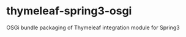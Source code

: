 thymeleaf-spring3-osgi
======================

OSGi bundle packaging of Thymeleaf integration module for Spring3
